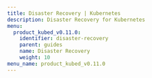 ```yaml
---
title: Disaster Recovery | Kubernetes
description: Disaster Recovery for Kubernetes
menu:
  product_kubed_v0.11.0:
    identifier: disaster-recovery
    parent: guides
    name: Disaster Recovery
    weight: 10
menu_name: product_kubed_v0.11.0
---
```

